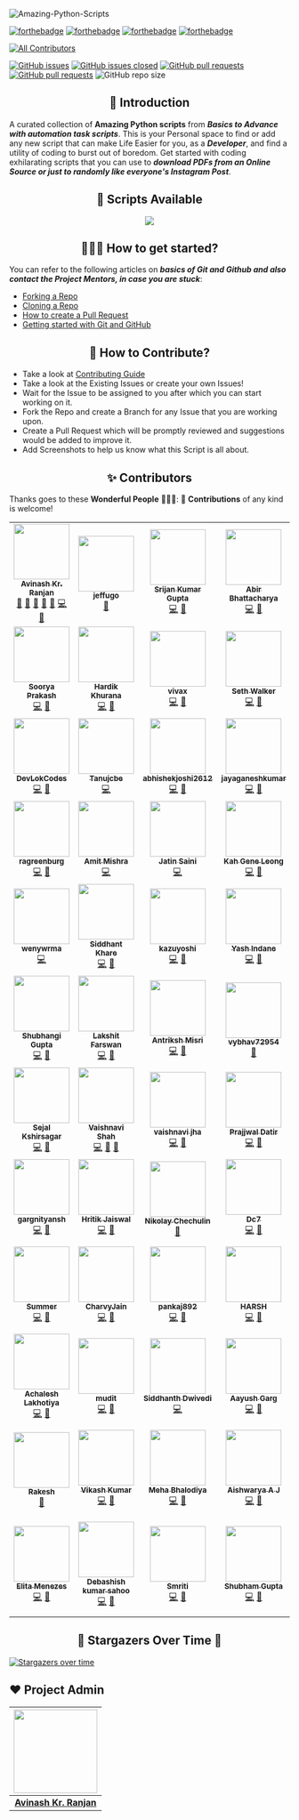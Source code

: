 ![Amazing-Python-Scripts](https://socialify.git.ci/avinashkranjan/Amazing-Python-Scripts/image?description=1&forks=1&issues=1&language=1&logo=https%3A%2F%2Fuser-images.githubusercontent.com%2F55796944%2F104455539-7258a200-55cd-11eb-90dc-7c9981e73d72.png&owner=1&pulls=1&stargazers=1&theme=Light)

[![forthebadge](https://forthebadge.com/images/badges/built-by-developers.svg)](https://forthebadge.com)
[![forthebadge](https://forthebadge.com/images/badges/built-with-love.svg)](https://forthebadge.com)
[![forthebadge](https://forthebadge.com/images/badges/built-with-swag.svg)](https://forthebadge.com)
[![forthebadge](https://forthebadge.com/images/badges/made-with-python.svg)](https://forthebadge.com)

<!-- ALL-CONTRIBUTORS-BADGE:START - Do not remove or modify this section -->
[![All Contributors](https://img.shields.io/badge/all_contributors-84-orange.svg?style=flat-square)](#contributors-)
<!-- ALL-CONTRIBUTORS-BADGE:END -->

[![GitHub issues](https://img.shields.io/github/issues/avinashkranjan/Amazing-Python-Scripts.svg)](https://github.com/avinashkranjan/Amazing-Python-Scripts/issues)
[![GitHub issues closed](https://img.shields.io/github/issues-closed/avinashkranjan/Amazing-Python-Scripts.svg)](https://github.com/avinashkranjan/Amazing-Python-Scripts/issues?q=is%3Aissue+is%3Aclosed)
[![GitHub pull requests](https://img.shields.io/github/issues-pr/avinashkranjan/Amazing-Python-Scripts.svg)](https://github.com/avinashkranjan/Amazing-Python-Scripts/pulls)
[![GitHub pull requests](https://img.shields.io/github/issues-pr-closed/avinashkranjan/Amazing-Python-Scripts.svg)](https://github.com/avinashkranjan/Amazing-Python-Scripts/pulls?q=is%3Apr+is%3Aclosed) ![GitHub repo size](https://img.shields.io/github/repo-size/avinashkranjan/Amazing-Python-Scripts?color=yellow)

<h2 align=center> 📑 Introduction </h2>

A curated collection of **Amazing Python scripts** from **_Basics to Advance with automation task scripts_**. This is your Personal space to find or add any new script
that can make Life Easier for you, as a **_Developer_**, and find a utility of coding to burst out of boredom. Get started with coding exhilarating scripts that you can use to **_download PDFs from an Online Source or just to randomly like everyone's Instagram Post_**.

<h2 align=center> 📃 Scripts Available </h2>
  <p align="center">
  <a href="https://github.com/avinashkranjan/Amazing-Python-Scripts/blob/master/SCRIPTS.md">
    <img src="https://forthebadge.com/images/badges/check-it-out.svg">
  </a>

<h2 align=center> 👨🏻‍💻 How to get started? </h2> 

You can refer to the following articles on **_basics of Git and Github and also contact the Project Mentors, in case you are stuck_**:

- [Forking a Repo](https://help.github.com/en/github/getting-started-with-github/fork-a-repo)
- [Cloning a Repo](https://help.github.com/en/desktop/contributing-to-projects/creating-a-pull-request)
- [How to create a Pull Request](https://opensource.com/article/19/7/create-pull-request-github)
- [Getting started with Git and GitHub](https://towardsdatascience.com/getting-started-with-git-and-github-6fcd0f2d4ac6)


<h2 align=center> 📝 How to Contribute? </h2>  

- Take a look at [Contributing Guide](https://github.com/avinashkranjan/Amazing-Python-Scripts/blob/master/CONTRIBUTING.md)
- Take a look at the Existing Issues or create your own Issues!
- Wait for the Issue to be assigned to you after which you can start working on it.
- Fork the Repo and create a Branch for any Issue that you are working upon.
- Create a Pull Request which will be promptly reviewed and suggestions would be added to improve it.
- Add Screenshots to help us know what this Script is all about.

<h2 align=center> ✨ Contributors </h2>

Thanks goes to these **Wonderful People** 👨🏻‍💻:      🚀 **Contributions** of any kind is welcome! 

<!-- ALL-CONTRIBUTORS-LIST:START - Do not remove or modify this section -->
<!-- prettier-ignore-start -->
<!-- markdownlint-disable -->
<table>
  <tr>
    <td align="center"><a href="http://avinashranjan.tech"><img src="https://avatars2.githubusercontent.com/u/55796944?v=4?s=100" width="100px;" alt=""/><br /><sub><b>Avinash Kr. Ranjan</b></sub></a><br /><a href="#ideas-avinashkranjan" title="Ideas, Planning, & Feedback">🤔</a> <a href="#projectManagement-avinashkranjan" title="Project Management">📆</a> <a href="#question-avinashkranjan" title="Answering Questions">💬</a> <a href="https://github.com/avinashkranjan/Amazing-Python-Scripts/pulls?q=is%3Apr+reviewed-by%3Aavinashkranjan" title="Reviewed Pull Requests">👀</a> <a href="#talk-avinashkranjan" title="Talks">📢</a> <a href="https://github.com/avinashkranjan/Amazing-Python-Scripts/commits?author=avinashkranjan" title="Code">💻</a> <a href="https://github.com/avinashkranjan/Amazing-Python-Scripts/commits?author=avinashkranjan" title="Documentation">📖</a></td>
    <td align="center"><a href="https://github.com/jeffugo"><img src="https://avatars0.githubusercontent.com/u/70389806?v=4?s=100" width="100px;" alt=""/><br /><sub><b>jeffugo</b></sub></a><br /><a href="https://github.com/avinashkranjan/Amazing-Python-Scripts/commits?author=jeffugo" title="Documentation">📖</a></td>
    <td align="center"><a href="https://github.com/geekymeeky"><img src="https://avatars3.githubusercontent.com/u/66238394?v=4?s=100" width="100px;" alt=""/><br /><sub><b>Srijan Kumar Gupta</b></sub></a><br /><a href="https://github.com/avinashkranjan/Amazing-Python-Scripts/commits?author=geekymeeky" title="Code">💻</a> <a href="https://github.com/avinashkranjan/Amazing-Python-Scripts/commits?author=geekymeeky" title="Documentation">📖</a></td>
    <td align="center"><a href="https://abirbhattacharya.herokuapp.com/"><img src="https://avatars0.githubusercontent.com/u/70687014?v=4?s=100" width="100px;" alt=""/><br /><sub><b>Abir Bhattacharya</b></sub></a><br /><a href="https://github.com/avinashkranjan/Amazing-Python-Scripts/commits?author=abirbhattacharya82" title="Code">💻</a> <a href="#ideas-abirbhattacharya82" title="Ideas, Planning, & Feedback">🤔</a></td>
    <td align="center"><a href="https://github.com/madihamallick"><img src="https://avatars1.githubusercontent.com/u/70858557?v=4?s=100" width="100px;" alt=""/><br /><sub><b>Madiha Mallick</b></sub></a><br /><a href="https://github.com/avinashkranjan/Amazing-Python-Scripts/commits?author=madihamallick" title="Code">💻</a></td>
    <td align="center"><a href="http://mohammedbilal.me"><img src="https://avatars2.githubusercontent.com/u/55395092?v=4?s=100" width="100px;" alt=""/><br /><sub><b>Mohammed Bilal</b></sub></a><br /><a href="https://github.com/avinashkranjan/Amazing-Python-Scripts/commits?author=mdb571" title="Documentation">📖</a></td>
    <td align="center"><a href="https://github.com/shivamsh555"><img src="https://avatars0.githubusercontent.com/u/72130276?v=4?s=100" width="100px;" alt=""/><br /><sub><b>shivam sharma</b></sub></a><br /><a href="https://github.com/avinashkranjan/Amazing-Python-Scripts/commits?author=shivamsh555" title="Code">💻</a></td>
  </tr>
  <tr>
    <td align="center"><a href="https://www.linkedin.com/in/sooryaprakash31"><img src="https://avatars1.githubusercontent.com/u/41444412?v=4?s=100" width="100px;" alt=""/><br /><sub><b>Soorya Prakash</b></sub></a><br /><a href="https://github.com/avinashkranjan/Amazing-Python-Scripts/commits?author=sooryaprakash31" title="Code">💻</a> <a href="https://github.com/avinashkranjan/Amazing-Python-Scripts/commits?author=sooryaprakash31" title="Documentation">📖</a></td>
    <td align="center"><a href="http://github.com/hardikkhurana"><img src="https://avatars0.githubusercontent.com/u/43683221?v=4?s=100" width="100px;" alt=""/><br /><sub><b>Hardik Khurana</b></sub></a><br /><a href="https://github.com/avinashkranjan/Amazing-Python-Scripts/commits?author=hardikkhurana" title="Code">💻</a> <a href="https://github.com/avinashkranjan/Amazing-Python-Scripts/commits?author=hardikkhurana" title="Documentation">📖</a></td>
    <td align="center"><a href="https://github.com/vivax3794"><img src="https://avatars2.githubusercontent.com/u/51753506?v=4?s=100" width="100px;" alt=""/><br /><sub><b>vivax</b></sub></a><br /><a href="https://github.com/avinashkranjan/Amazing-Python-Scripts/commits?author=vivax3794" title="Code">💻</a> <a href="https://github.com/avinashkranjan/Amazing-Python-Scripts/commits?author=vivax3794" title="Documentation">📖</a></td>
    <td align="center"><a href="https://github.com/SethWalkeroo"><img src="https://avatars0.githubusercontent.com/u/16292617?v=4?s=100" width="100px;" alt=""/><br /><sub><b>Seth Walker</b></sub></a><br /><a href="https://github.com/avinashkranjan/Amazing-Python-Scripts/commits?author=SethWalkeroo" title="Code">💻</a> <a href="https://github.com/avinashkranjan/Amazing-Python-Scripts/commits?author=SethWalkeroo" title="Documentation">📖</a></td>
    <td align="center"><a href="https://www.linkedin.com/in/sarthak-saxena-b3a0001b8/"><img src="https://avatars3.githubusercontent.com/u/61883822?v=4?s=100" width="100px;" alt=""/><br /><sub><b>sarthak1905</b></sub></a><br /><a href="https://github.com/avinashkranjan/Amazing-Python-Scripts/commits?author=sarthak1905" title="Code">💻</a> <a href="https://github.com/avinashkranjan/Amazing-Python-Scripts/commits?author=sarthak1905" title="Documentation">📖</a></td>
    <td align="center"><a href="https://github.com/bislara"><img src="https://avatars1.githubusercontent.com/u/35392585?v=4?s=100" width="100px;" alt=""/><br /><sub><b>Biswajeet Sahoo</b></sub></a><br /><a href="https://github.com/avinashkranjan/Amazing-Python-Scripts/commits?author=bislara" title="Code">💻</a> <a href="https://github.com/avinashkranjan/Amazing-Python-Scripts/commits?author=bislara" title="Documentation">📖</a></td>
    <td align="center"><a href="https://github.com/Kreateer"><img src="https://avatars2.githubusercontent.com/u/19147258?v=4?s=100" width="100px;" alt=""/><br /><sub><b>Matija Milaković</b></sub></a><br /><a href="https://github.com/avinashkranjan/Amazing-Python-Scripts/commits?author=Kreateer" title="Code">💻</a> <a href="https://github.com/avinashkranjan/Amazing-Python-Scripts/commits?author=Kreateer" title="Documentation">📖</a></td>
  </tr>
  <tr>
    <td align="center"><a href="https://github.com/DevLokCodes"><img src="https://avatars2.githubusercontent.com/u/69622048?v=4?s=100" width="100px;" alt=""/><br /><sub><b>DevLokCodes</b></sub></a><br /><a href="https://github.com/avinashkranjan/Amazing-Python-Scripts/commits?author=DevLokCodes" title="Code">💻</a> <a href="https://github.com/avinashkranjan/Amazing-Python-Scripts/commits?author=DevLokCodes" title="Documentation">📖</a></td>
    <td align="center"><a href="https://github.com/Tanujcbe"><img src="https://avatars0.githubusercontent.com/u/25898488?v=4?s=100" width="100px;" alt=""/><br /><sub><b>Tanujcbe</b></sub></a><br /><a href="https://github.com/avinashkranjan/Amazing-Python-Scripts/commits?author=Tanujcbe" title="Code">💻</a></td>
    <td align="center"><a href="https://github.com/abhishekjoshi2612"><img src="https://avatars3.githubusercontent.com/u/66815782?v=4?s=100" width="100px;" alt=""/><br /><sub><b>abhishekjoshi2612</b></sub></a><br /><a href="https://github.com/avinashkranjan/Amazing-Python-Scripts/commits?author=abhishekjoshi2612" title="Code">💻</a> <a href="https://github.com/avinashkranjan/Amazing-Python-Scripts/commits?author=abhishekjoshi2612" title="Documentation">📖</a></td>
    <td align="center"><a href="https://jayaganeshkumar.me/"><img src="https://avatars0.githubusercontent.com/u/56192588?v=4?s=100" width="100px;" alt=""/><br /><sub><b>jayaganeshkumar</b></sub></a><br /><a href="https://github.com/avinashkranjan/Amazing-Python-Scripts/commits?author=jayaganeshkumar" title="Code">💻</a> <a href="https://github.com/avinashkranjan/Amazing-Python-Scripts/commits?author=jayaganeshkumar" title="Documentation">📖</a></td>
    <td align="center"><a href="https://github.com/xayke"><img src="https://avatars3.githubusercontent.com/u/14005254?v=4?s=100" width="100px;" alt=""/><br /><sub><b>Viktor Bakulin</b></sub></a><br /><a href="https://github.com/avinashkranjan/Amazing-Python-Scripts/commits?author=xayke" title="Code">💻</a></td>
    <td align="center"><a href="https://github.com/quentin-vigne"><img src="https://avatars3.githubusercontent.com/u/59710953?v=4?s=100" width="100px;" alt=""/><br /><sub><b>quentin-vigne</b></sub></a><br /><a href="https://github.com/avinashkranjan/Amazing-Python-Scripts/commits?author=quentin-vigne" title="Code">💻</a> <a href="https://github.com/avinashkranjan/Amazing-Python-Scripts/commits?author=quentin-vigne" title="Documentation">📖</a></td>
    <td align="center"><a href="https://adarshkushwah.gitlab.io/myhub"><img src="https://avatars3.githubusercontent.com/u/48567796?v=4?s=100" width="100px;" alt=""/><br /><sub><b>Adarsh.S.Kushwah</b></sub></a><br /><a href="https://github.com/avinashkranjan/Amazing-Python-Scripts/commits?author=adarshkushwah" title="Code">💻</a> <a href="https://github.com/avinashkranjan/Amazing-Python-Scripts/commits?author=adarshkushwah" title="Documentation">📖</a></td>
  </tr>
  <tr>
    <td align="center"><a href="https://github.com/ragreenburg"><img src="https://avatars0.githubusercontent.com/u/24358100?v=4?s=100" width="100px;" alt=""/><br /><sub><b>ragreenburg</b></sub></a><br /><a href="https://github.com/avinashkranjan/Amazing-Python-Scripts/commits?author=ragreenburg" title="Code">💻</a> <a href="https://github.com/avinashkranjan/Amazing-Python-Scripts/commits?author=ragreenburg" title="Documentation">📖</a></td>
    <td align="center"><a href="https://github.com/Mr-Mishraji"><img src="https://avatars1.githubusercontent.com/u/71146681?v=4?s=100" width="100px;" alt=""/><br /><sub><b>Amit Mishra</b></sub></a><br /><a href="https://github.com/avinashkranjan/Amazing-Python-Scripts/commits?author=Mr-Mishraji" title="Code">💻</a></td>
    <td align="center"><a href="https://github.com/jatinsaini137"><img src="https://avatars3.githubusercontent.com/u/49195216?v=4?s=100" width="100px;" alt=""/><br /><sub><b>Jatin Saini</b></sub></a><br /><a href="https://github.com/avinashkranjan/Amazing-Python-Scripts/commits?author=jatinsaini137" title="Code">💻</a></td>
    <td align="center"><a href="https://www.linkedin.com/in/kah-gene-leong-73500b196/"><img src="https://avatars0.githubusercontent.com/u/56114448?v=4?s=100" width="100px;" alt=""/><br /><sub><b>Kah Gene Leong</b></sub></a><br /><a href="https://github.com/avinashkranjan/Amazing-Python-Scripts/commits?author=KGene1901" title="Code">💻</a> <a href="https://github.com/avinashkranjan/Amazing-Python-Scripts/commits?author=KGene1901" title="Documentation">📖</a></td>
    <td align="center"><a href="https://github.com/Yagueteiro"><img src="https://avatars1.githubusercontent.com/u/48566793?v=4?s=100" width="100px;" alt=""/><br /><sub><b>Yagueteiro</b></sub></a><br /><a href="https://github.com/avinashkranjan/Amazing-Python-Scripts/commits?author=Yagueteiro" title="Code">💻</a> <a href="https://github.com/avinashkranjan/Amazing-Python-Scripts/commits?author=Yagueteiro" title="Documentation">📖</a></td>
    <td align="center"><a href="https://inspirezone.tech"><img src="https://avatars2.githubusercontent.com/u/66768334?v=4?s=100" width="100px;" alt=""/><br /><sub><b>Fum</b></sub></a><br /><a href="https://github.com/avinashkranjan/Amazing-Python-Scripts/commits?author=funbeedev" title="Code">💻</a> <a href="https://github.com/avinashkranjan/Amazing-Python-Scripts/commits?author=funbeedev" title="Documentation">📖</a></td>
    <td align="center"><a href="https://github.com/HyperTHD"><img src="https://avatars0.githubusercontent.com/u/16841702?v=4?s=100" width="100px;" alt=""/><br /><sub><b>Abdulbasid Guled</b></sub></a><br /><a href="https://github.com/avinashkranjan/Amazing-Python-Scripts/commits?author=HyperTHD" title="Code">💻</a> <a href="https://github.com/avinashkranjan/Amazing-Python-Scripts/commits?author=HyperTHD" title="Documentation">📖</a></td>
  </tr>
  <tr>
    <td align="center"><a href="https://github.com/bvinayv"><img src="https://avatars0.githubusercontent.com/u/46212708?v=4?s=100" width="100px;" alt=""/><br /><sub><b>wenywrma</b></sub></a><br /><a href="https://github.com/avinashkranjan/Amazing-Python-Scripts/commits?author=bvinayv" title="Code">💻</a></td>
    <td align="center"><a href="https://www.linkedin.com/in/siddhantkhare24/"><img src="https://avatars0.githubusercontent.com/u/55068936?v=4?s=100" width="100px;" alt=""/><br /><sub><b>Siddhant Khare</b></sub></a><br /><a href="https://github.com/avinashkranjan/Amazing-Python-Scripts/commits?author=Siddhant-K-code" title="Code">💻</a> <a href="https://github.com/avinashkranjan/Amazing-Python-Scripts/commits?author=Siddhant-K-code" title="Documentation">📖</a></td>
    <td align="center"><a href="https://github.com/kazuyoshi-tech"><img src="https://avatars2.githubusercontent.com/u/55447682?v=4?s=100" width="100px;" alt=""/><br /><sub><b>kazuyoshi</b></sub></a><br /><a href="https://github.com/avinashkranjan/Amazing-Python-Scripts/commits?author=kazuyoshi-tech" title="Code">💻</a> <a href="https://github.com/avinashkranjan/Amazing-Python-Scripts/commits?author=kazuyoshi-tech" title="Documentation">📖</a></td>
    <td align="center"><a href="http://linkedin.com/in/yash-indane-aa6534179"><img src="https://avatars2.githubusercontent.com/u/53041219?v=4?s=100" width="100px;" alt=""/><br /><sub><b>Yash Indane</b></sub></a><br /><a href="https://github.com/avinashkranjan/Amazing-Python-Scripts/commits?author=YashIndane" title="Code">💻</a> <a href="https://github.com/avinashkranjan/Amazing-Python-Scripts/commits?author=YashIndane" title="Documentation">📖</a></td>
    <td align="center"><a href="https://github.com/shahidshakil"><img src="https://avatars1.githubusercontent.com/u/49884272?v=4?s=100" width="100px;" alt=""/><br /><sub><b>shahidshakil</b></sub></a><br /><a href="https://github.com/avinashkranjan/Amazing-Python-Scripts/commits?author=shahidshakil" title="Code">💻</a></td>
    <td align="center"><a href="https://github.com/AnandD007"><img src="https://avatars0.githubusercontent.com/u/64485733?v=4?s=100" width="100px;" alt=""/><br /><sub><b>Anand-Dev</b></sub></a><br /><a href="https://github.com/avinashkranjan/Amazing-Python-Scripts/commits?author=AnandD007" title="Documentation">📖</a> <a href="https://github.com/avinashkranjan/Amazing-Python-Scripts/commits?author=AnandD007" title="Code">💻</a></td>
    <td align="center"><a href="https://github.com/saiharsha-22"><img src="https://avatars1.githubusercontent.com/u/61947484?v=4?s=100" width="100px;" alt=""/><br /><sub><b>saiharsha-22</b></sub></a><br /><a href="https://github.com/avinashkranjan/Amazing-Python-Scripts/commits?author=saiharsha-22" title="Code">💻</a> <a href="https://github.com/avinashkranjan/Amazing-Python-Scripts/commits?author=saiharsha-22" title="Documentation">📖</a></td>
  </tr>
  <tr>
    <td align="center"><a href="https://github.com/shubhigupta991"><img src="https://avatars0.githubusercontent.com/u/58917829?v=4?s=100" width="100px;" alt=""/><br /><sub><b>Shubhangi Gupta</b></sub></a><br /><a href="https://github.com/avinashkranjan/Amazing-Python-Scripts/commits?author=shubhigupta991" title="Code">💻</a> <a href="https://github.com/avinashkranjan/Amazing-Python-Scripts/commits?author=shubhigupta991" title="Documentation">📖</a></td>
    <td align="center"><a href="https://github.com/LakshitF"><img src="https://avatars2.githubusercontent.com/u/28424777?v=4?s=100" width="100px;" alt=""/><br /><sub><b>Lakshit Farswan</b></sub></a><br /><a href="https://github.com/avinashkranjan/Amazing-Python-Scripts/commits?author=LakshitF" title="Code">💻</a> <a href="https://github.com/avinashkranjan/Amazing-Python-Scripts/commits?author=LakshitF" title="Documentation">📖</a></td>
    <td align="center"><a href="http://antrikshmisri.netlify.app/"><img src="https://avatars3.githubusercontent.com/u/54466356?v=4?s=100" width="100px;" alt=""/><br /><sub><b>Antriksh Misri</b></sub></a><br /><a href="https://github.com/avinashkranjan/Amazing-Python-Scripts/commits?author=antrikshmisri" title="Code">💻</a> <a href="https://github.com/avinashkranjan/Amazing-Python-Scripts/commits?author=antrikshmisri" title="Documentation">📖</a></td>
    <td align="center"><a href="https://github.com/vybhav72954"><img src="https://avatars3.githubusercontent.com/u/49750343?v=4?s=100" width="100px;" alt=""/><br /><sub><b>vybhav72954</b></sub></a><br /><a href="https://github.com/avinashkranjan/Amazing-Python-Scripts/commits?author=vybhav72954" title="Documentation">📖</a></td>
    <td align="center"><a href="https://www.linkedin.com/in/pritam-pawar-070788197/"><img src="https://avatars1.githubusercontent.com/u/65030567?v=4?s=100" width="100px;" alt=""/><br /><sub><b>Pritam Pawar</b></sub></a><br /><a href="https://github.com/avinashkranjan/Amazing-Python-Scripts/commits?author=pritamp17" title="Code">💻</a> <a href="https://github.com/avinashkranjan/Amazing-Python-Scripts/commits?author=pritamp17" title="Documentation">📖</a></td>
    <td align="center"><a href="https://www.hackster.io/adviksinghania"><img src="https://avatars0.githubusercontent.com/u/72959852?v=4?s=100" width="100px;" alt=""/><br /><sub><b>Advik Singhania</b></sub></a><br /><a href="https://github.com/avinashkranjan/Amazing-Python-Scripts/issues?q=author%3Aadviksinghania" title="Bug reports">🐛</a> <a href="https://github.com/avinashkranjan/Amazing-Python-Scripts/commits?author=adviksinghania" title="Code">💻</a></td>
    <td align="center"><a href="https://ayush7614.github.io/ayushportfolio.github.io/"><img src="https://avatars2.githubusercontent.com/u/67006255?v=4?s=100" width="100px;" alt=""/><br /><sub><b>Ayush kumar</b></sub></a><br /><a href="https://github.com/avinashkranjan/Amazing-Python-Scripts/commits?author=Ayush7614" title="Code">💻</a> <a href="https://github.com/avinashkranjan/Amazing-Python-Scripts/commits?author=Ayush7614" title="Documentation">📖</a></td>
  </tr>
  <tr>
    <td align="center"><a href="https://github.com/sejalsksagar"><img src="https://avatars2.githubusercontent.com/u/65088302?v=4?s=100" width="100px;" alt=""/><br /><sub><b>Sejal Kshirsagar</b></sub></a><br /><a href="https://github.com/avinashkranjan/Amazing-Python-Scripts/commits?author=sejalsksagar" title="Code">💻</a> <a href="https://github.com/avinashkranjan/Amazing-Python-Scripts/commits?author=sejalsksagar" title="Documentation">📖</a></td>
    <td align="center"><a href="https://github.com/vaishnavirshah"><img src="https://avatars2.githubusercontent.com/u/61752840?v=4?s=100" width="100px;" alt=""/><br /><sub><b>Vaishnavi Shah</b></sub></a><br /><a href="https://github.com/avinashkranjan/Amazing-Python-Scripts/commits?author=vaishnavirshah" title="Code">💻</a> <a href="https://github.com/avinashkranjan/Amazing-Python-Scripts/commits?author=vaishnavirshah" title="Documentation">📖</a> <a href="#design-vaishnavirshah" title="Design">🎨</a></td>
    <td align="center"><a href="https://github.com/vaishnavijha"><img src="https://avatars0.githubusercontent.com/u/39922632?v=4?s=100" width="100px;" alt=""/><br /><sub><b>vaishnavi jha</b></sub></a><br /><a href="https://github.com/avinashkranjan/Amazing-Python-Scripts/commits?author=vaishnavijha" title="Code">💻</a> <a href="https://github.com/avinashkranjan/Amazing-Python-Scripts/commits?author=vaishnavijha" title="Documentation">📖</a></td>
    <td align="center"><a href="https://www.linkedin.com/in/prajjwal-datir-coep/"><img src="https://avatars3.githubusercontent.com/u/46681482?v=4?s=100" width="100px;" alt=""/><br /><sub><b>Prajjwal Datir</b></sub></a><br /><a href="https://github.com/avinashkranjan/Amazing-Python-Scripts/commits?author=PrajjwalDatir" title="Code">💻</a> <a href="https://github.com/avinashkranjan/Amazing-Python-Scripts/commits?author=PrajjwalDatir" title="Documentation">📖</a></td>
    <td align="center"><a href="https://github.com/twilight-warlock"><img src="https://avatars2.githubusercontent.com/u/63138859?v=4?s=100" width="100px;" alt=""/><br /><sub><b>Devansh Shah</b></sub></a><br /><a href="https://github.com/avinashkranjan/Amazing-Python-Scripts/commits?author=twilight-warlock" title="Code">💻</a> <a href="https://github.com/avinashkranjan/Amazing-Python-Scripts/commits?author=twilight-warlock" title="Documentation">📖</a></td>
    <td align="center"><a href="https://github.com/Rahul555-droid"><img src="https://avatars2.githubusercontent.com/u/60074958?v=4?s=100" width="100px;" alt=""/><br /><sub><b>Mohta Rahul Suresh</b></sub></a><br /><a href="https://github.com/avinashkranjan/Amazing-Python-Scripts/commits?author=Rahul555-droid" title="Code">💻</a> <a href="https://github.com/avinashkranjan/Amazing-Python-Scripts/commits?author=Rahul555-droid" title="Documentation">📖</a></td>
    <td align="center"><a href="https://github.com/keshavbansal015"><img src="https://avatars1.githubusercontent.com/u/42906619?v=4?s=100" width="100px;" alt=""/><br /><sub><b>Keshav Bansal</b></sub></a><br /><a href="https://github.com/avinashkranjan/Amazing-Python-Scripts/commits?author=keshavbansal015" title="Code">💻</a> <a href="https://github.com/avinashkranjan/Amazing-Python-Scripts/commits?author=keshavbansal015" title="Documentation">📖</a></td>
  </tr>
  <tr>
    <td align="center"><a href="https://github.com/gargnityansh"><img src="https://avatars3.githubusercontent.com/u/45964420?v=4?s=100" width="100px;" alt=""/><br /><sub><b>gargnityansh</b></sub></a><br /><a href="https://github.com/avinashkranjan/Amazing-Python-Scripts/commits?author=gargnityansh" title="Code">💻</a> <a href="https://github.com/avinashkranjan/Amazing-Python-Scripts/commits?author=gargnityansh" title="Documentation">📖</a></td>
    <td align="center"><a href="https://hritik5102.github.io/"><img src="https://avatars0.githubusercontent.com/u/44053202?v=4?s=100" width="100px;" alt=""/><br /><sub><b>Hritik Jaiswal</b></sub></a><br /><a href="https://github.com/avinashkranjan/Amazing-Python-Scripts/commits?author=hritik5102" title="Code">💻</a> <a href="https://github.com/avinashkranjan/Amazing-Python-Scripts/commits?author=hritik5102" title="Documentation">📖</a></td>
    <td align="center"><a href="http://nchechulin.github.io"><img src="https://avatars1.githubusercontent.com/u/38015818?v=4?s=100" width="100px;" alt=""/><br /><sub><b>Nikolay Chechulin</b></sub></a><br /><a href="https://github.com/avinashkranjan/Amazing-Python-Scripts/commits?author=NChechulin" title="Documentation">📖</a></td>
    <td align="center"><a href="https://www.youtube.com/codingpotter"><img src="https://avatars2.githubusercontent.com/u/39642060?v=4?s=100" width="100px;" alt=""/><br /><sub><b>Dc7</b></sub></a><br /><a href="https://github.com/avinashkranjan/Amazing-Python-Scripts/commits?author=dhanrajdc7" title="Code">💻</a> <a href="https://github.com/avinashkranjan/Amazing-Python-Scripts/commits?author=dhanrajdc7" title="Documentation">📖</a></td>
    <td align="center"><a href="https://github.com/a-k-r-a-k-r"><img src="https://avatars2.githubusercontent.com/u/61563686?v=4?s=100" width="100px;" alt=""/><br /><sub><b>akr</b></sub></a><br /><a href="https://github.com/avinashkranjan/Amazing-Python-Scripts/commits?author=a-k-r-a-k-r" title="Code">💻</a> <a href="https://github.com/avinashkranjan/Amazing-Python-Scripts/commits?author=a-k-r-a-k-r" title="Documentation">📖</a></td>
    <td align="center"><a href="https://github.com/aryangulati"><img src="https://avatars.githubusercontent.com/u/42711978?v=4?s=100" width="100px;" alt=""/><br /><sub><b>aryangulati</b></sub></a><br /><a href="https://github.com/avinashkranjan/Amazing-Python-Scripts/commits?author=aryangulati" title="Code">💻</a> <a href="https://github.com/avinashkranjan/Amazing-Python-Scripts/commits?author=aryangulati" title="Documentation">📖</a></td>
    <td align="center"><a href="https://fatmasheikh.netlify.app/"><img src="https://avatars.githubusercontent.com/u/61155773?v=4?s=100" width="100px;" alt=""/><br /><sub><b>Fatma Sheikh</b></sub></a><br /><a href="#design-fatmab2809" title="Design">🎨</a></td>
  </tr>
  <tr>
    <td align="center"><a href="https://github.com/Bug-007"><img src="https://avatars.githubusercontent.com/u/28038902?v=4?s=100" width="100px;" alt=""/><br /><sub><b>Summer</b></sub></a><br /><a href="https://github.com/avinashkranjan/Amazing-Python-Scripts/commits?author=Bug-007" title="Code">💻</a> <a href="https://github.com/avinashkranjan/Amazing-Python-Scripts/commits?author=Bug-007" title="Documentation">📖</a></td>
    <td align="center"><a href="https://github.com/CharvyJain"><img src="https://avatars.githubusercontent.com/u/69421337?v=4?s=100" width="100px;" alt=""/><br /><sub><b>CharvyJain</b></sub></a><br /><a href="https://github.com/avinashkranjan/Amazing-Python-Scripts/commits?author=CharvyJain" title="Code">💻</a> <a href="https://github.com/avinashkranjan/Amazing-Python-Scripts/commits?author=CharvyJain" title="Documentation">📖</a></td>
    <td align="center"><a href="https://github.com/pankaj892"><img src="https://avatars.githubusercontent.com/u/31444506?v=4?s=100" width="100px;" alt=""/><br /><sub><b>pankaj892</b></sub></a><br /><a href="https://github.com/avinashkranjan/Amazing-Python-Scripts/commits?author=pankaj892" title="Code">💻</a> <a href="https://github.com/avinashkranjan/Amazing-Python-Scripts/commits?author=pankaj892" title="Documentation">📖</a></td>
    <td align="center"><a href="http://hpnightowl.github.io"><img src="https://avatars.githubusercontent.com/u/48650798?v=4?s=100" width="100px;" alt=""/><br /><sub><b>HARSH</b></sub></a><br /><a href="https://github.com/avinashkranjan/Amazing-Python-Scripts/commits?author=hpnightowl" title="Code">💻</a> <a href="https://github.com/avinashkranjan/Amazing-Python-Scripts/commits?author=hpnightowl" title="Documentation">📖</a></td>
    <td align="center"><a href="https://github.com/Sharanya2019"><img src="https://avatars.githubusercontent.com/u/69900870?v=4?s=100" width="100px;" alt=""/><br /><sub><b>Sharanya2019</b></sub></a><br /><a href="https://github.com/avinashkranjan/Amazing-Python-Scripts/commits?author=Sharanya2019" title="Code">💻</a> <a href="https://github.com/avinashkranjan/Amazing-Python-Scripts/commits?author=Sharanya2019" title="Documentation">📖</a></td>
    <td align="center"><a href="https://github.com/AmeyaJain-25"><img src="https://avatars.githubusercontent.com/u/66305085?v=4?s=100" width="100px;" alt=""/><br /><sub><b>Ameya Jain</b></sub></a><br /><a href="https://github.com/avinashkranjan/Amazing-Python-Scripts/commits?author=AmeyaJain-25" title="Code">💻</a> <a href="https://github.com/avinashkranjan/Amazing-Python-Scripts/commits?author=AmeyaJain-25" title="Documentation">📖</a></td>
    <td align="center"><a href="https://github.com/Sloth-Panda"><img src="https://avatars.githubusercontent.com/u/70213384?v=4?s=100" width="100px;" alt=""/><br /><sub><b>Achyut Kumar Panda</b></sub></a><br /><a href="https://github.com/avinashkranjan/Amazing-Python-Scripts/commits?author=Sloth-Panda" title="Code">💻</a> <a href="https://github.com/avinashkranjan/Amazing-Python-Scripts/commits?author=Sloth-Panda" title="Documentation">📖</a></td>
  </tr>
  <tr>
    <td align="center"><a href="https://kota.iiitiansnetwork.com"><img src="https://avatars.githubusercontent.com/u/57138750?v=4?s=100" width="100px;" alt=""/><br /><sub><b>Achalesh Lakhotiya</b></sub></a><br /><a href="https://github.com/avinashkranjan/Amazing-Python-Scripts/commits?author=achalesh27022003" title="Code">💻</a> <a href="https://github.com/avinashkranjan/Amazing-Python-Scripts/commits?author=achalesh27022003" title="Documentation">📖</a></td>
    <td align="center"><a href="https://github.com/mudit-mhjn"><img src="https://avatars.githubusercontent.com/u/48855259?v=4?s=100" width="100px;" alt=""/><br /><sub><b>mudit</b></sub></a><br /><a href="https://github.com/avinashkranjan/Amazing-Python-Scripts/commits?author=mudit-mhjn" title="Code">💻</a> <a href="https://github.com/avinashkranjan/Amazing-Python-Scripts/commits?author=mudit-mhjn" title="Documentation">📖</a></td>
    <td align="center"><a href="https://siddhanth.cf/"><img src="https://avatars.githubusercontent.com/u/10258339?v=4?s=100" width="100px;" alt=""/><br /><sub><b>Siddhanth Dwivedi </b></sub></a><br /><a href="https://github.com/avinashkranjan/Amazing-Python-Scripts/commits?author=mafiaguy" title="Code">💻</a></td>
    <td align="center"><a href="https://aayush-hub.github.io/Sketch-site/"><img src="https://avatars.githubusercontent.com/u/65889104?v=4?s=100" width="100px;" alt=""/><br /><sub><b>Aayush Garg</b></sub></a><br /><a href="https://github.com/avinashkranjan/Amazing-Python-Scripts/commits?author=Aayush-hub" title="Code">💻</a> <a href="https://github.com/avinashkranjan/Amazing-Python-Scripts/commits?author=Aayush-hub" title="Documentation">📖</a></td>
    <td align="center"><a href="https://github.com/rmoyano"><img src="https://avatars.githubusercontent.com/u/806608?v=4?s=100" width="100px;" alt=""/><br /><sub><b>Rafa Moyano</b></sub></a><br /><a href="https://github.com/avinashkranjan/Amazing-Python-Scripts/commits?author=rmoyano" title="Documentation">📖</a></td>
    <td align="center"><a href="https://github.com/Dhanush2612"><img src="https://avatars.githubusercontent.com/u/52505100?v=4?s=100" width="100px;" alt=""/><br /><sub><b>Dhanush V</b></sub></a><br /><a href="https://github.com/avinashkranjan/Amazing-Python-Scripts/commits?author=Dhanush2612" title="Code">💻</a> <a href="https://github.com/avinashkranjan/Amazing-Python-Scripts/commits?author=Dhanush2612" title="Documentation">📖</a></td>
    <td align="center"><a href="https://www.linkedin.com/in/xzanatol/"><img src="https://avatars.githubusercontent.com/u/64689436?v=4?s=100" width="100px;" alt=""/><br /><sub><b>XZANATOL</b></sub></a><br /><a href="https://github.com/avinashkranjan/Amazing-Python-Scripts/commits?author=XZANATOL" title="Code">💻</a> <a href="https://github.com/avinashkranjan/Amazing-Python-Scripts/commits?author=XZANATOL" title="Documentation">📖</a></td>
  </tr>
  <tr>
    <td align="center"><a href="https://github.com/deephunt3r"><img src="https://avatars.githubusercontent.com/u/60481830?v=4?s=100" width="100px;" alt=""/><br /><sub><b>Rakesh</b></sub></a><br /><a href="https://github.com/avinashkranjan/Amazing-Python-Scripts/commits?author=deephunt3r" title="Documentation">📖</a></td>
    <td align="center"><a href="https://vikashkumar2020.github.io/"><img src="https://avatars.githubusercontent.com/u/54088750?v=4?s=100" width="100px;" alt=""/><br /><sub><b>Vikash Kumar</b></sub></a><br /><a href="https://github.com/avinashkranjan/Amazing-Python-Scripts/commits?author=vikashkumar2020" title="Code">💻</a> <a href="https://github.com/avinashkranjan/Amazing-Python-Scripts/commits?author=vikashkumar2020" title="Documentation">📖</a></td>
    <td align="center"><a href="https://github.com/mehabhalodiya"><img src="https://avatars.githubusercontent.com/u/73488906?v=4?s=100" width="100px;" alt=""/><br /><sub><b>Meha Bhalodiya</b></sub></a><br /><a href="https://github.com/avinashkranjan/Amazing-Python-Scripts/commits?author=mehabhalodiya" title="Code">💻</a> <a href="https://github.com/avinashkranjan/Amazing-Python-Scripts/commits?author=mehabhalodiya" title="Documentation">📖</a></td>
    <td align="center"><a href="https://github.com/aish2002"><img src="https://avatars.githubusercontent.com/u/56962523?v=4?s=100" width="100px;" alt=""/><br /><sub><b>Aishwarya A J</b></sub></a><br /><a href="https://github.com/avinashkranjan/Amazing-Python-Scripts/commits?author=aish2002" title="Code">💻</a> <a href="https://github.com/avinashkranjan/Amazing-Python-Scripts/commits?author=aish2002" title="Documentation">📖</a></td>
    <td align="center"><a href="https://github.com/priyanshu20"><img src="https://avatars.githubusercontent.com/u/59313375?v=4?s=100" width="100px;" alt=""/><br /><sub><b>Priyanshu Sharma</b></sub></a><br /><a href="https://github.com/avinashkranjan/Amazing-Python-Scripts/commits?author=priyanshu20" title="Code">💻</a> <a href="https://github.com/avinashkranjan/Amazing-Python-Scripts/commits?author=priyanshu20" title="Documentation">📖</a></td>
    <td align="center"><a href="https://spectevil.github.io/"><img src="https://avatars.githubusercontent.com/u/62737267?v=4?s=100" width="100px;" alt=""/><br /><sub><b>Vishal Patil</b></sub></a><br /><a href="https://github.com/avinashkranjan/Amazing-Python-Scripts/commits?author=SpecTEviL" title="Code">💻</a> <a href="https://github.com/avinashkranjan/Amazing-Python-Scripts/commits?author=SpecTEviL" title="Documentation">📖</a></td>
    <td align="center"><a href="https://the-awesome-profile-site.netlify.app/"><img src="https://avatars.githubusercontent.com/u/60662775?v=4?s=100" width="100px;" alt=""/><br /><sub><b>Amit Kumar Mishra</b></sub></a><br /><a href="https://github.com/avinashkranjan/Amazing-Python-Scripts/commits?author=Amit366" title="Code">💻</a> <a href="https://github.com/avinashkranjan/Amazing-Python-Scripts/commits?author=Amit366" title="Documentation">📖</a></td>
  </tr>
  <tr>
    <td align="center"><a href="https://elita04.github.io/website/"><img src="https://avatars.githubusercontent.com/u/46682884?v=4?s=100" width="100px;" alt=""/><br /><sub><b>Elita Menezes</b></sub></a><br /><a href="https://github.com/avinashkranjan/Amazing-Python-Scripts/commits?author=ELITA04" title="Code">💻</a> <a href="https://github.com/avinashkranjan/Amazing-Python-Scripts/commits?author=ELITA04" title="Documentation">📖</a></td>
    <td align="center"><a href="https://github.com/Debashish-hub"><img src="https://avatars.githubusercontent.com/u/56837936?v=4?s=100" width="100px;" alt=""/><br /><sub><b>Debashish kumar sahoo</b></sub></a><br /><a href="https://github.com/avinashkranjan/Amazing-Python-Scripts/commits?author=Debashish-hub" title="Code">💻</a> <a href="https://github.com/avinashkranjan/Amazing-Python-Scripts/commits?author=Debashish-hub" title="Documentation">📖</a></td>
    <td align="center"><a href="https://github.com/smriti1313"><img src="https://avatars.githubusercontent.com/u/52624997?v=4?s=100" width="100px;" alt=""/><br /><sub><b>Smriti</b></sub></a><br /><a href="https://github.com/avinashkranjan/Amazing-Python-Scripts/commits?author=smriti1313" title="Code">💻</a> <a href="https://github.com/avinashkranjan/Amazing-Python-Scripts/commits?author=smriti1313" title="Documentation">📖</a></td>
    <td align="center"><a href="https://github.com/ShubhamGupta577"><img src="https://avatars.githubusercontent.com/u/57499043?v=4?s=100" width="100px;" alt=""/><br /><sub><b>Shubham Gupta</b></sub></a><br /><a href="https://github.com/avinashkranjan/Amazing-Python-Scripts/commits?author=ShubhamGupta577" title="Code">💻</a> <a href="https://github.com/avinashkranjan/Amazing-Python-Scripts/commits?author=ShubhamGupta577" title="Documentation">📖</a></td>
    <td align="center"><a href="https://github.com/NEERAJAP2001"><img src="https://avatars.githubusercontent.com/u/65017645?v=4?s=100" width="100px;" alt=""/><br /><sub><b>NEERAJ ADITYANANTH POLAMPALLI</b></sub></a><br /><a href="https://github.com/avinashkranjan/Amazing-Python-Scripts/commits?author=NEERAJAP2001" title="Code">💻</a> <a href="https://github.com/avinashkranjan/Amazing-Python-Scripts/commits?author=NEERAJAP2001" title="Documentation">📖</a></td>
    <td align="center"><a href="https://github.com/saaalik"><img src="https://avatars.githubusercontent.com/u/65087495?v=4?s=100" width="100px;" alt=""/><br /><sub><b>Md Salik</b></sub></a><br /><a href="https://github.com/avinashkranjan/Amazing-Python-Scripts/commits?author=saaalik" title="Code">💻</a> <a href="https://github.com/avinashkranjan/Amazing-Python-Scripts/commits?author=saaalik" title="Documentation">📖</a></td>
    <td align="center"><a href="https://github.com/satyampgt4"><img src="https://avatars.githubusercontent.com/u/59261812?v=4?s=100" width="100px;" alt=""/><br /><sub><b>Satyam Dengre</b></sub></a><br /><a href="https://github.com/avinashkranjan/Amazing-Python-Scripts/commits?author=satyampgt4" title="Code">💻</a> <a href="https://github.com/avinashkranjan/Amazing-Python-Scripts/commits?author=satyampgt4" title="Documentation">📖</a></td>
  </tr>
</table>

<!-- markdownlint-restore -->
<!-- prettier-ignore-end -->

<!-- ALL-CONTRIBUTORS-LIST:END -->

<h2 align=center> 🌟 Stargazers Over Time 🌟 </h2>

[![Stargazers over time](https://starchart.cc/avinashkranjan/Amazing-Python-Scripts.svg)](https://starchart.cc/avinashkranjan/Amazing-Python-Scripts)

## ❤️ Project Admin

|                                     <a href="https://github.com/avinashkranjan"><img src="https://avatars1.githubusercontent.com/u/55796944?s=460&u=e6985588320978737a51ac23c8a624005fce5e18&v=4" width=150px height=150px /></a>                                      |
| :-----------------------------------------------------------------------------------------------------------------------------------------------------------------------------------------------------------------------------------------------------------------: |
|                                                                                      **[Avinash Kr. Ranjan](https://www.linkedin.com/in/avinashkranjan/)**                                                                                       |
